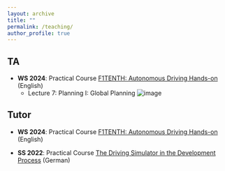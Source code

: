 ```yaml
---
layout: archive
title: ""
permalink: /teaching/
author_profile: true
---
```

## TA
- **WS 2024**: Practical Course [F1TENTH: Autonomous Driving Hands-on](https://www.mos.ed.tum.de/en/avs/teaching/f1tenth-autonomous-driving-hands-on/) (English)
  - Lecture 7: Planning I: Global Planning
![image](https://github.com/user-attachments/assets/3bf773d7-021c-4fbf-9d6d-fa23c3abccc2)


## Tutor
- **WS 2024**: Practical Course [F1TENTH: Autonomous Driving Hands-on](https://www.mos.ed.tum.de/en/avs/teaching/f1tenth-autonomous-driving-hands-on/) (English)

- **SS 2022**: Practical Course [The Driving Simulator in the Development Process](https://www.mos.ed.tum.de/ftm/lehre/lehrveranstaltungen/praktikum-fahrsimulator/) (German)
